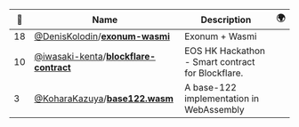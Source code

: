 |:star2: | Name | Description | 🌍|
|---|---|---|---|
|18|[@DenisKolodin](https://github.com/DenisKolodin)/[**exonum-wasmi**](https://github.com/DenisKolodin/exonum-wasmi)|Exonum + Wasmi||
|10|[@iwasaki-kenta](https://github.com/iwasaki-kenta)/[**blockflare-contract**](https://github.com/iwasaki-kenta/blockflare-contract)|EOS HK Hackathon - Smart contract for Blockflare.||
|3|[@KoharaKazuya](https://github.com/KoharaKazuya)/[**base122.wasm**](https://github.com/KoharaKazuya/base122.wasm)|A base-122 implementation in WebAssembly||


